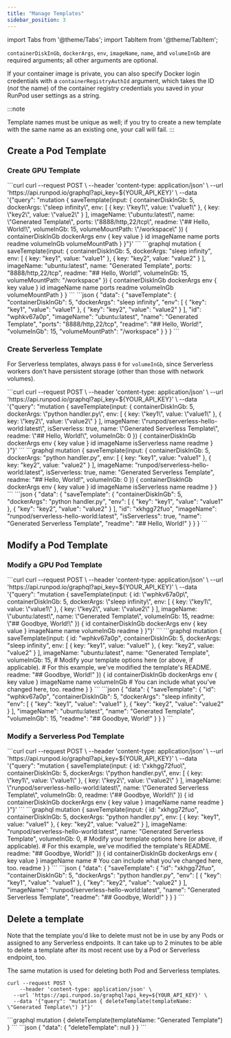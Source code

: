 ```yaml
---
title: "Manage Templates"
sidebar_position: 3
---
```


import Tabs from '@theme/Tabs';
import TabItem from '@theme/TabItem';

`containerDiskInGb`, `dockerArgs`, `env`, `imageName`, `name`, and `volumeInGb` are required arguments; all other arguments are optional.

If your container image is private, you can also specify Docker login credentials with a `containerRegistryAuthId` argument, which takes the ID (_not_ the name) of the container registry credentials you saved in your RunPod user settings as a string.

:::note

Template names must be unique as well; if you try to create a new template with the same name as an existing one, your call will fail.
:::

## Create a Pod Template

### Create GPU Template

<Tabs>
  <TabItem value="curl" label="cURL" default>
```curl
curl --request POST \
  --header 'content-type: application/json' \
  --url 'https://api.runpod.io/graphql?api_key=${YOUR_API_KEY}' \
  --data '{"query": "mutation { saveTemplate(input: { containerDiskInGb: 5, dockerArgs: \"sleep infinity\", env: [ { key: \"key1\", value: \"value1\" }, { key: \"key2\", value: \"value2\" } ], imageName: \"ubuntu:latest\", name: \"Generated Template\", ports: \"8888/http,22/tcp\", readme: \"## Hello, World!\", volumeInGb: 15, volumeMountPath: \"/workspace\" }) { containerDiskInGb dockerArgs env { key value } id imageName name ports readme volumeInGb volumeMountPath } }"}'
```
  </TabItem>
  <TabItem value="graphql" label="GraphQL">
```graphql
mutation {
  saveTemplate(input: {
    containerDiskInGb: 5,
    dockerArgs: "sleep infinity",
    env: [
      {
        key: "key1",
        value: "value1"
      },
      {
        key: "key2",
        value: "value2"
      }
    ],
    imageName: "ubuntu:latest",
    name: "Generated Template",
    ports: "8888/http,22/tcp",
    readme: "## Hello, World!",
    volumeInGb: 15,
    volumeMountPath: "/workspace"
  }) {
    containerDiskInGb
    dockerArgs
    env {
      key
      value
    }
    id
    imageName
    name
    ports
    readme
    volumeInGb
    volumeMountPath
  }
}
```
  </TabItem>
  <TabItem value="output" label="Output">
```json
{
  "data": {
    "saveTemplate": {
      "containerDiskInGb": 5,
      "dockerArgs": "sleep infinity",
      "env": [
        {
          "key": "key1",
          "value": "value1"
        },
        {
          "key": "key2",
          "value": "value2"
        }
      ],
      "id": "wphkv67a0p",
      "imageName": "ubuntu:latest",
      "name": "Generated Template",
      "ports": "8888/http,22/tcp",
      "readme": "## Hello, World!",
      "volumeInGb": 15,
      "volumeMountPath": "/workspace"
    }
  }
}
```
  </TabItem>
</Tabs>

### Create Serverless Template

For Serverless templates, always pass `0` for `volumeInGb`, since Serverless workers don't have persistent storage (other than those with network volumes).

<Tabs>
  <TabItem value="curl" label="cURL" default>
```curl
curl --request POST \
  --header 'content-type: application/json' \
  --url 'https://api.runpod.io/graphql?api_key=${YOUR_API_KEY}' \
  --data '{"query": "mutation { saveTemplate(input: { containerDiskInGb: 5, dockerArgs: \"python handler.py\", env: [ { key: \"key1\", value: \"value1\" }, { key: \"key2\", value: \"value2\" } ], imageName: \"runpod/serverless-hello-world:latest\", isServerless: true, name: \"Generated Serverless Template\", readme: \"## Hello, World!\", volumeInGb: 0 }) { containerDiskInGb dockerArgs env { key value } id imageName isServerless name readme } }"}'
```
  </TabItem>
  <TabItem value="graphql" label="GraphQL">
```graphql
mutation {
  saveTemplate(input: {
    containerDiskInGb: 5,
    dockerArgs: "python handler.py",
    env: [
      {
        key: "key1",
        value: "value1"
      },
      {
        key: "key2",
        value: "value2"
      }
    ],
    imageName: "runpod/serverless-hello-world:latest",
    isServerless: true,
    name: "Generated Serverless Template",
    readme: "## Hello, World!",
    volumeInGb: 0
  }) {
    containerDiskInGb
    dockerArgs
    env {
      key
      value
    }
    id
    imageName
    isServerless
    name
    readme
  }
}
```
  </TabItem>
  <TabItem value="output" label="Output">
```json
{
  "data": {
    "saveTemplate": {
      "containerDiskInGb": 5,
      "dockerArgs": "python handler.py",
      "env": [
        {
          "key": "key1",
          "value": "value1"
        },
        {
          "key": "key2",
          "value": "value2"
        }
      ],
      "id": "xkhgg72fuo",
      "imageName": "runpod/serverless-hello-world:latest",
      "isServerless": true,
      "name": "Generated Serverless Template",
      "readme": "## Hello, World!"
    }
  }
}
```
  </TabItem>
</Tabs>

## Modify a Pod Template

### Modify a GPU Pod Template

<Tabs>
  <TabItem value="curl" label="cURL" default>
```curl
curl --request POST \
  --header 'content-type: application/json' \
  --url 'https://api.runpod.io/graphql?api_key=${YOUR_API_KEY}' \
  --data '{"query": "mutation { saveTemplate(input: { id: \"wphkv67a0p\", containerDiskInGb: 5, dockerArgs: \"sleep infinity\", env: [ { key: \"key1\", value: \"value1\" }, { key: \"key2\", value: \"value2\" } ], imageName: \"ubuntu:latest\", name: \"Generated Template\", volumeInGb: 15, readme: \"## Goodbye, World!\" }) { id containerDiskInGb dockerArgs env { key value } imageName name volumeInGb readme } }"}'
```
  </TabItem>
  <TabItem value="graphql" label="GraphQL">
```graphql
mutation {
  saveTemplate(input: {
    id: "wphkv67a0p",
    containerDiskInGb: 5,
    dockerArgs: "sleep infinity",
    env: [
      {
        key: "key1",
        value: "value1"
      },
      {
        key: "key2",
        value: "value2"
      }
    ],
    imageName: "ubuntu:latest",
    name: "Generated Template",
    volumeInGb: 15,
    # Modify your template options here (or above, if applicable).
    # For this example, we've modified the template's README.
    readme: "## Goodbye, World!"
  }) {
    id
    containerDiskInGb
    dockerArgs
    env {
      key
      value
    }
    imageName
    name
    volumeInGb
    # You can include what you've changed here, too.
    readme
  }
}
```
  </TabItem>
  <TabItem value="output" label="Output">
```json
{
  "data": {
    "saveTemplate": {
      "id": "wphkv67a0p",
      "containerDiskInGb": 5,
      "dockerArgs": "sleep infinity",
      "env": [
        {
          "key": "key1",
          "value": "value1"
        },
        {
          "key": "key2",
          "value": "value2"
        }
      ],
      "imageName": "ubuntu:latest",
      "name": "Generated Template",
      "volumeInGb": 15,
      "readme": "## Goodbye, World!"
    }
  }
}
```
  </TabItem>
</Tabs>

### Modify a Serverless Pod Template

<Tabs>
  <TabItem value="curl" label="cURL" default>
```curl
curl --request POST \
  --header 'content-type: application/json' \
  --url 'https://api.runpod.io/graphql?api_key=${YOUR_API_KEY}' \
  --data '{"query": "mutation { saveTemplate(input: { id: \"xkhgg72fuo\", containerDiskInGb: 5, dockerArgs: \"python handler.py\", env: [ { key: \"key1\", value: \"value1\" }, { key: \"key2\", value: \"value2\" } ], imageName: \"runpod/serverless-hello-world:latest\", name: \"Generated Serverless Template\", volumeInGb: 0, readme: \"## Goodbye, World!\" }) { id containerDiskInGb dockerArgs env { key value } imageName name readme } }"}'
```
  </TabItem>
  <TabItem value="graphql" label="GraphQL">
```graphql
mutation {
  saveTemplate(input: {
    id: "xkhgg72fuo",
    containerDiskInGb: 5,
    dockerArgs: "python handler.py",
    env: [
      {
        key: "key1",
        value: "value1"
      },
      {
        key: "key2",
        value: "value2"
      }
    ],
    imageName: "runpod/serverless-hello-world:latest",
    name: "Generated Serverless Template",
    volumeInGb: 0,
    # Modify your template options here (or above, if applicable).
    # For this example, we've modified the template's README.
    readme: "## Goodbye, World!"
  }) {
    id
    containerDiskInGb
    dockerArgs
    env {
      key
      value
    }
    imageName
    name
    # You can include what you've changed here, too.
    readme
  }
}
```
  </TabItem>
  <TabItem value="output" label="Output">
```json
{
  "data": {
    "saveTemplate": {
      "id": "xkhgg72fuo",
      "containerDiskInGb": 5,
      "dockerArgs": "python handler.py",
      "env": [
        {
          "key": "key1",
          "value": "value1"
        },
        {
          "key": "key2",
          "value": "value2"
        }
      ],
      "imageName": "runpod/serverless-hello-world:latest",
      "name": "Generated Serverless Template",
      "readme": "## Goodbye, World!"
    }
  }
}
```
  </TabItem>
</Tabs>

## Delete a template

Note that the template you'd like to delete must not be in use by any Pods or assigned to any Serverless endpoints. It can take up to 2 minutes to be able to delete a template after its most recent use by a Pod or Serverless endpoint, too.

The same mutation is used for deleting both Pod and Serverless templates.

<Tabs>
  <TabItem value="curl" label="cURL" default>

```curl
curl --request POST \
	--header 'content-type: application/json' \
  --url 'https://api.runpod.io/graphql?api_key=${YOUR_API_KEY}' \
  --data '{"query": "mutation { deleteTemplate(templateName: \"Generated Template\") }"}'
```

</TabItem>
  <TabItem value="graphql" label="GraphQL">
```graphql
mutation {
  deleteTemplate(templateName: "Generated Template")
}
```
  </TabItem>
  <TabItem value="output" label="Output">
```json
{
  "data": {
    "deleteTemplate": null
  }
}
```
  </TabItem>
</Tabs>
